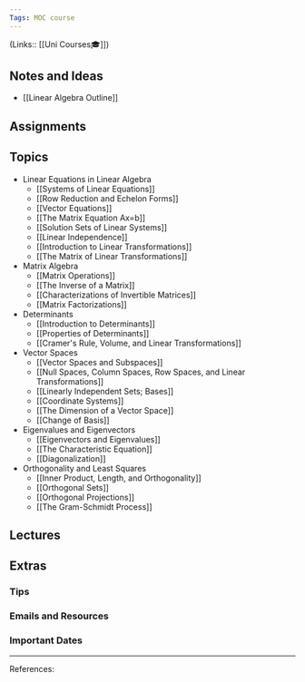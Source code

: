 ```yaml
---
Tags: MOC course
---
```

(Links:: [[Uni Courses🎓]])
## Notes and Ideas
- [[Linear Algebra Outline]]
## Assignments
## Topics
- Linear Equations in Linear Algebra
	- [[Systems of Linear Equations]]
	- [[Row Reduction and Echelon Forms]]
	- [[Vector Equations]]
	- [[The Matrix Equation Ax=b]]
	- [[Solution Sets of Linear Systems]]
	- [[Linear Independence]]
	- [[Introduction to Linear Transformations]]
	- [[The Matrix of Linear Transformations]]
- Matrix Algebra
	- [[Matrix Operations]]
	- [[The Inverse of a Matrix]]
	- [[Characterizations of Invertible Matrices]]
	- [[Matrix Factorizations]]
- Determinants
	- [[Introduction to Determinants]]
	- [[Properties of Determinants]]
	- [[Cramer's Rule, Volume, and Linear Transformations]]
- Vector Spaces
	- [[Vector Spaces and Subspaces]]
	- [[Null Spaces, Column Spaces, Row Spaces, and Linear Transformations]]
	- [[Linearly Independent Sets; Bases]]
	- [[Coordinate Systems]]
	- [[The Dimension of a Vector Space]]
	- [[Change of Basis]]
- Eigenvalues and Eigenvectors
	- [[Eigenvectors and Eigenvalues]]
	- [[The Characteristic Equation]]
	- [[Diagonalization]]
- Orthogonality and Least Squares
	- [[Inner Product, Length, and Orthogonality]]
	- [[Orthogonal Sets]]
	- [[Orthogonal Projections]]
	- [[The Gram-Schmidt Process]]
## Lectures
## Extras
### Tips
### Emails and Resources
### Important Dates
___
References:

